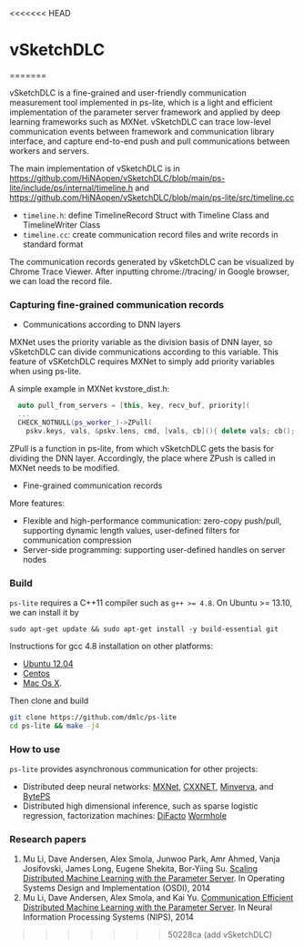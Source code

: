 <<<<<<< HEAD
# vSketchDLC
=======

vSketchDLC is a fine-grained and user-friendly 
communication measurement tool implemented in ps-lite, which 
is a light and efficient implementation of the parameter server framework and 
applied by deep learning frameworks such as MXNet.
vSketchDLC can trace low-level communication events between 
framework and communication library interface, and capture 
end-to-end push and pull communications between workers and servers. 

The main implementation of vSketchDLC is in 
https://github.com/HiNAopen/vSketchDLC/blob/main/ps-lite/include/ps/internal/timeline.h 
and https://github.com/HiNAopen/vSketchDLC/blob/main/ps-lite/src/timeline.cc
- `timeline.h`: define TimelineRecord Struct with Timeline Class and TimelineWriter Class
- `timeline.cc`: create communication record files and write records in standard format

The communication records generated by vSketchDLC can be visualized by Chrome Trace Viewer.
After inputting chrome://tracing/ in Google browser, we can load the record file.

### Capturing fine-grained communication records

- Communications according to DNN layers

MXNet uses the priority variable as the division basis of DNN layer, 
so vSketchDLC can divide communications according to this variable.
This feature of vSKetchDLC requires MXNet to simply add priority variables when using ps-lite.

A simple example in MXNet kvstore_dist.h:

```c++ MXNet kvstore_dist.h 
  auto pull_from_servers = [this, key, recv_buf, priority](
  ...
  CHECK_NOTNULL(ps_worker_)->ZPull(
    pskv.keys, vals, &pskv.lens, cmd, [vals, cb](){ delete vals; cb(); }, priority);
```

ZPull is a function in ps-lite, from which vSketchDLC gets the basis for dividing the DNN layer. 
Accordingly, the place where ZPush is called in MXNet needs to be modified.

- Fine-grained communication records


More features:

- Flexible and high-performance communication: zero-copy push/pull, supporting
  dynamic length values, user-defined filters for communication compression
- Server-side programming: supporting user-defined handles on server nodes

### Build

`ps-lite` requires a C++11 compiler such as `g++ >= 4.8`. On Ubuntu >= 13.10, we
can install it by
```
sudo apt-get update && sudo apt-get install -y build-essential git
```
Instructions for gcc 4.8 installation on other platforms:
- [Ubuntu 12.04](http://ubuntuhandbook.org/index.php/2013/08/install-gcc-4-8-via-ppa-in-ubuntu-12-04-13-04/)
- [Centos](http://linux.web.cern.ch/linux/devtoolset/)
- [Mac Os X](http://hpc.sourceforge.net/).

Then clone and build

```bash
git clone https://github.com/dmlc/ps-lite
cd ps-lite && make -j4
```

### How to use

`ps-lite` provides asynchronous communication for other projects: 
  - Distributed deep neural networks:
    [MXNet](https://github.com/dmlc/mxnet),
    [CXXNET](https://github.com/dmlc/cxxnet),
    [Minverva](https://github.com/minerva-developers/minerva), and
    [BytePS](https://github.com/bytedance/byteps/)
  - Distributed high dimensional inference, such as sparse logistic regression,
    factorization machines:
    [DiFacto](https://github.com/dmlc/difacto)
    [Wormhole](https://github.com/dmlc/wormhole)


### Research papers
  1. Mu Li, Dave Andersen, Alex Smola, Junwoo Park, Amr Ahmed, Vanja Josifovski,
     James Long, Eugene Shekita, Bor-Yiing
     Su. [Scaling Distributed Machine Learning with the Parameter Server](http://www.cs.cmu.edu/~muli/file/parameter_server_osdi14.pdf). In
     Operating Systems Design and Implementation (OSDI), 2014
  2. Mu Li, Dave Andersen, Alex Smola, and Kai
     Yu. [Communication Efficient Distributed Machine Learning with the Parameter Server](http://www.cs.cmu.edu/~muli/file/parameter_server_nips14.pdf). In
     Neural Information Processing Systems (NIPS), 2014
>>>>>>> 50228ca (add vSketchDLC)
